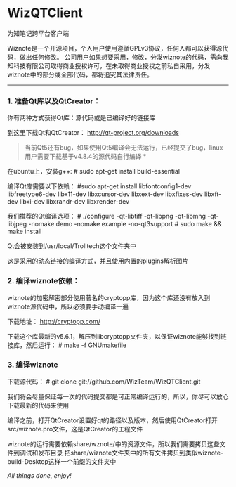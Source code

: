 WizQTClient
===========

为知笔记跨平台客户端

Wiznote是一个开源项目，个人用户使用遵循GPLv3协议，任何人都可以获得源代码，做出任何修改。
公司用户如果想要采用，修改，分发wiznote的代码，需向我知科技有限公司取得商业授权许可，在未取得商业授权之前私自采用，分发wiznote中的部分或全部代码，都将追究其法律责任。

---

### 1. 准备Qt库以及QtCreator：
你有两种方式获得Qt库：源代码或是已编译好的链接库

到这里下载Qt和QtCreator：
http://qt-project.org/downloads

> 当前Qt5还有bug，如果使用Qt5编译会无法运行，已经提交了bug，linux用户需要下载基于v4.8.4的源代码自行编译 *

在ubuntu上，安装g++:
\# sudo apt-get install build-essential

编译Qt库需要以下依赖：
\#sudo apt-get install libfontconfig1-dev libfreetype6-dev libx11-dev libxcursor-dev libxext-dev libxfixes-dev libxft-dev libxi-dev libxrandr-dev libxrender-dev

我们推荐的Qt编译选项：
\# ./configure -qt-libtiff -qt-libpng -qt-libmng -qt-libjpeg -nomake demo -nomake example -no-qt3support
\# sudo make && make install

Qt会被安装到/usr/local/Trolltech这个文件夹中

这是采用的动态链接的编译方式，并且使用内置的plugins解析图片

### 2. 编译wiznote依赖：
wiznote的加密解密部分使用著名的cryptopp库，因为这个库还没有放入到wiznote源代码中，所以必须要手动编译一遍

下载地址：
http://cryptopp.com/

下载这个库最新的v5.6.1，解压到libcryptopp文件夹，以保证wiznote能够找到链接库，然后运行：
\# make -f GNUmakefile

### 3. 编译wiznote
下载源代码：
\# git clone git://github.com/WizTeam/WizQTClient.git

我们将会尽量保证每一次的代码提交都是可正常编译运行的，所以，你尽可以放心下载最新的代码来使用

编译之前，打开QtCreator设置好qt的路径以及版本，然后使用QtCreator打开src/wiznote.pro文件，这是QtCreator的工程文件

wiznote的运行需要依赖share/wznote/中的资源文件，所以我们需要拷贝这些文件到调试和发布目录
把share/wiznote文件夹中的所有文件拷贝到类似wiznote-build-Desktop这样一个前缀的文件夹中

*All things done, enjoy!*
